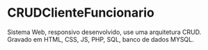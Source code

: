 # CRUDClienteFuncionario
Sistema Web, responsivo desenvolvido, use uma arquitetura CRUD. Gravado em HTML, CSS, JS, PHP, SQL, banco de dados MYSQL.
